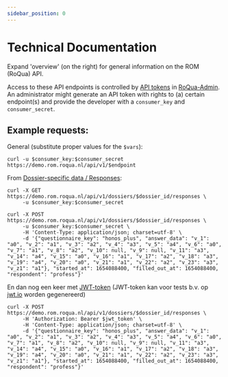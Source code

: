 ```yaml
---
sidebar_position: 0
---
```


# Technical Documentation

Expand 'overview' (on the right) for general information on the ROM (RoQua) API.

Access to these API endpoints is controlled by [API tokens](../../rom_manual/admin/integration/api_tokens) in [RoQua-Admin](https://rom.roqua.nl/manage). An administrator might generate an API token with rights to (a) certain endpoint(s) and provide the developer with a `consumer_key` and `consumer_secret`.

## Example requests:

General (substitute proper values for the `$vars`):
```
curl -u $consumer_key:$consumer_secret https://demo.rom.roqua.nl/api/v1/$endpoint
```


From [Dossier-specific data / Responses](dossier/responses/):
```
curl -X GET  https://demo.rom.roqua.nl/api/v1/dossiers/$dossier_id/responses \
     -u $consumer_key:$consumer_secret
```
```
curl -X POST https://demo.rom.roqua.nl/api/v1/dossiers/$dossier_id/responses \
     -u $consumer_key:$consumer_secret \
     -H 'Content-Type: application/json; charset=utf-8' \
     -d '{"questionnaire_key": "honos_plus", "answer_data": "v_1": "a0", "v_2": "a1", "v_3": "a2", "v_4": "a3", "v_5": "a4", "v_6": "a0", "v_7": "a1", "v_8": "a2", "v_10": null, "v_9": null, "v_11": "a3", "v_14": "a4", "v_15": "a0", "v_16": "a1", "v_17": "a2", "v_18": "a3", "v_19": "a4", "v_20": "a0", "v_21": "a1", "v_22": "a2", "v_23": "a3", "v_z1": "a1"}, "started_at": 1654088400, "filled_out_at": 1654088400, "respondent": "profess"}'
```
En dan nog een keer met [JWT-token](overview/authentication/#api-jwt-tokens) (JWT-token kan voor tests b.v. op [jwt.io](https://jwt.io) worden gegenereerd)
```
curl -X POST https://demo.rom.roqua.nl/api/v1/dossiers/$dossier_id/responses \
     -H 'Authorization: Bearer $jwt_token' \
     -H 'Content-Type: application/json; charset=utf-8' \
     -d '{"questionnaire_key": "honos_plus", "answer_data": "v_1": "a0", "v_2": "a1", "v_3": "a2", "v_4": "a3", "v_5": "a4", "v_6": "a0", "v_7": "a1", "v_8": "a2", "v_10": null, "v_9": null, "v_11": "a3", "v_14": "a4", "v_15": "a0", "v_16": "a1", "v_17": "a2", "v_18": "a3", "v_19": "a4", "v_20": "a0", "v_21": "a1", "v_22": "a2", "v_23": "a3", "v_z1": "a1"}, "started_at": 1654088400, "filled_out_at": 1654088400, "respondent": "profess"}'
```
